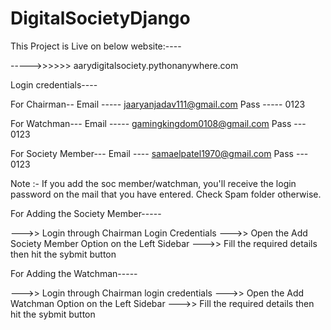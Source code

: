 # DigitalSocietyDjango


This Project is Live on below website:----

----->>>>>>   aarydigitalsociety.pythonanywhere.com




Login credentials----

For Chairman--
Email ----- jaaryanjadav111@gmail.com
Pass ----- 0123

For Watchman---
Email ----- gamingkingdom0108@gmail.com
Pass --- 0123

For Society Member---
Email ---- samaelpatel1970@gmail.com
Pass --- 0123


Note :- If you add the soc member/watchman, you'll receive the login password on the mail that you have entered.
        Check Spam folder otherwise.

For Adding the Society Member-----

--->> Login through Chairman Login Credentials
--->> Open the Add Society Member Option on the Left Sidebar
--->> Fill the required details then hit the sybmit button

For Adding the Watchman-----

--->> Login through Chairman login credentials
--->> Open the Add Watchman Option on the Left Sidebar
--->> Fill the required details then hit the sybmit button
